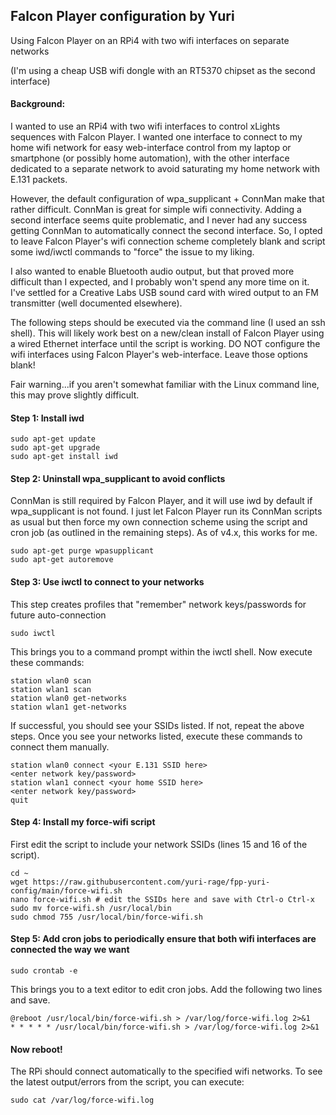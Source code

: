 ## Falcon Player configuration by Yuri

Using Falcon Player on an RPi4 with two wifi interfaces on separate networks

(I'm using a cheap USB wifi dongle with an RT5370 chipset as the second interface)

#### Background:
I wanted to use an RPi4 with two wifi interfaces to control xLights sequences with Falcon Player.  I wanted one interface to connect to my home wifi network for easy web-interface control from my laptop or smartphone (or possibly home automation), with the other interface dedicated to a separate network to avoid saturating my home network with E.131 packets.

However, the default configuration of wpa_supplicant + ConnMan make that rather difficult. ConnMan is great for simple wifi connectivity.  Adding a second interface seems quite problematic, and I never had any success getting ConnMan to automatically connect the second interface.  So, I opted to leave Falcon Player's wifi connection scheme completely blank and script some iwd/iwctl commands to "force" the issue to my liking.

I also wanted to enable Bluetooth audio output, but that proved more difficult than I expected, and I probably won't spend any more time on it.  I've settled for a Creative Labs USB sound card with wired output to an FM transmitter (well documented elsewhere).

The following steps should be executed via the command line (I used an ssh shell).  This will likely work best on a new/clean install of Falcon Player using a wired Ethernet interface until the script is working.  DO NOT configure the wifi interfaces using Falcon Player's web-interface.  Leave those options blank!

Fair warning...if you aren't somewhat familiar with the Linux command line, this may prove slightly difficult.

#### Step 1: Install iwd

    sudo apt-get update
    sudo apt-get upgrade
    sudo apt-get install iwd

#### Step 2: Uninstall wpa_supplicant to avoid conflicts
ConnMan is still required by Falcon Player, and it will use iwd by default if wpa_supplicant is not found.  I just let Falcon Player run its ConnMan scripts as usual but then force my own connection scheme using the script and cron job (as outlined in the remaining steps).  As of v4.x, this works for me.

    sudo apt-get purge wpasupplicant
    sudo apt-get autoremove

#### Step 3: Use iwctl to connect to your networks
This step creates profiles that "remember" network keys/passwords for future auto-connection

    sudo iwctl
    
This brings you to a command prompt within the iwctl shell.  Now execute these commands:

    station wlan0 scan
    station wlan1 scan
    station wlan0 get-networks
    station wlan1 get-networks
    
If successful, you should see your SSIDs listed.  If not, repeat the above steps.  Once you see your networks listed, execute these commands to connect them manually.

    station wlan0 connect <your E.131 SSID here>
    <enter network key/password>
    station wlan1 connect <your home SSID here>
    <enter network key/password>
    quit

#### Step 4: Install my force-wifi script
First edit the script to include your network SSIDs (lines 15 and 16 of the script).

    cd ~
    wget https://raw.githubusercontent.com/yuri-rage/fpp-yuri-config/main/force-wifi.sh
    nano force-wifi.sh # edit the SSIDs here and save with Ctrl-o Ctrl-x
    sudo mv force-wifi.sh /usr/local/bin
    sudo chmod 755 /usr/local/bin/force-wifi.sh
    
#### Step 5: Add cron jobs to periodically ensure that both wifi interfaces are connected the way we want

    sudo crontab -e
    
This brings you to a text editor to edit cron jobs.  Add the following two lines and save.

    @reboot /usr/local/bin/force-wifi.sh > /var/log/force-wifi.log 2>&1
    * * * * * /usr/local/bin/force-wifi.sh > /var/log/force-wifi.log 2>&1

#### Now reboot!

The RPi should connect automatically to the specified wifi networks.  To see the latest output/errors from the script, you can execute:

    sudo cat /var/log/force-wifi.log
